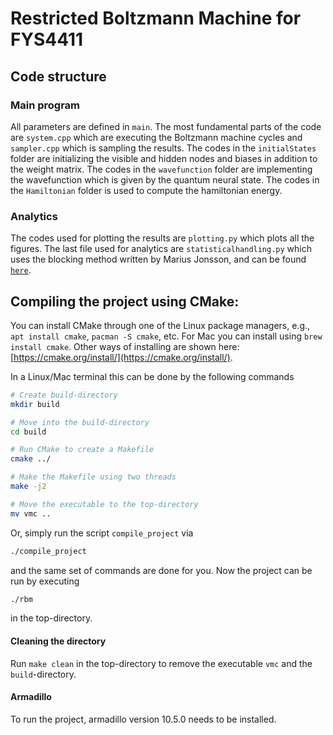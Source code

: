 # Restricted Boltzmann Machine for FYS4411
## Code structure
### Main program
All parameters are defined in `main`. The most fundamental parts of the code are `system.cpp` which are executing the Boltzmann machine cycles and `sampler.cpp` which is sampling the results. The codes in the `initialStates` folder are initializing the visible and hidden nodes and biases in addition to the weight matrix. The codes in the `wavefunction` folder are implementing the wavefunction which is given by the quantum neural state. The codes in the `Hamiltonian` folder is used to compute the hamiltonian energy.

### Analytics
The codes used for plotting the results are `plotting.py` which plots all the figures. The last file used for analytics are `statisticalhandling.py` which uses the blocking method written by Marius Jonsson, and can be found [`here`](https://github.com/computative/block/blob/master/python/tictoc.py).

## Compiling the project using CMake:
You can install CMake through one of the Linux package managers, e.g., `apt install cmake`, `pacman -S cmake`, etc. For Mac you can install using `brew install cmake`. Other ways of installing are shown here: [https://cmake.org/install/](https://cmake.org/install/).

In a Linux/Mac terminal this can be done by the following commands
```bash
# Create build-directory
mkdir build

# Move into the build-directory
cd build

# Run CMake to create a Makefile
cmake ../

# Make the Makefile using two threads
make -j2

# Move the executable to the top-directory
mv vmc ..
```
Or, simply run the script `compile_project` via
```bash
./compile_project
```
and the same set of commands are done for you. Now the project can be run by executing
```bash
./rbm
```
in the top-directory.

#### Cleaning the directory
Run `make clean` in the top-directory to remove the executable `vmc` and the `build`-directory.

#### Armadillo
To run the project, armadillo version 10.5.0 needs to be installed.
